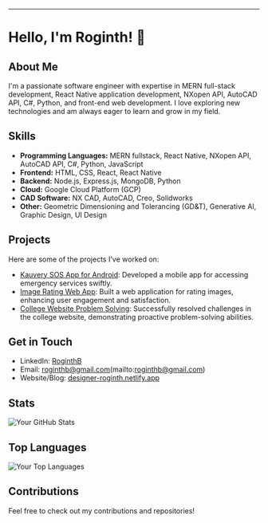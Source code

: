 ---
 
# Hello, I'm Roginth! 👋
 
## About Me
I'm a passionate software engineer with expertise in MERN full-stack development, React Native application development, NXopen API, AutoCAD API, C#, Python, and front-end web development. I love exploring new technologies and am always eager to learn and grow in my field.
 
## Skills
- **Programming Languages:** MERN fullstack, React Native, NXopen API, AutoCAD API, C#, Python, JavaScript
- **Frontend:** HTML, CSS, React, React Native
- **Backend:** Node.js, Express.js, MongoDB, Python
- **Cloud:** Google Cloud Platform (GCP)
- **CAD Software:** NX CAD, AutoCAD, Creo, Solidworks
- **Other:** Geometric Dimensioning and Tolerancing (GD&T), Generative AI, Graphic Design, UI Design
 
## Projects
Here are some of the projects I've worked on:
- [Kauvery SOS App for Android](https://kauvery.netlify.app/): Developed a mobile app for accessing emergency services swiftly.
- [Image Rating Web App](https://favor-app.netlify.app/): Built a web application for rating images, enhancing user engagement and satisfaction.
- [College Website Problem Solving](Link): Successfully resolved challenges in the college website, demonstrating proactive problem-solving abilities.
 
## Get in Touch
- LinkedIn: [RoginthB](https://twitter.com/Rohinth10014070)
- Email: roginthb@gmail.com(mailto:roginthb@gmail.com)
- Website/Blog: [designer-roginth.netlify.app](https://designer-roginth.netlify.app)
 
## Stats
![Your GitHub Stats](https://github-readme-stats.vercel.app/api?username=RoginthB&show_icons=true&theme=radical)
 
## Top Languages
![Your Top Languages](https://github-readme-stats.vercel.app/api/top-langs/?username=RoginthB&layout=compact)
 
## Contributions
Feel free to check out my contributions and repositories!
